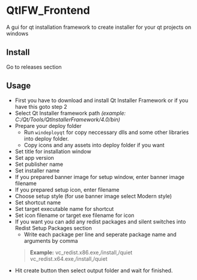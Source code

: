 # QtIFW_Frontend
A gui for qt installation framework to create installer for your qt projects on windows

## Install
Go to releases section


## Usage
- First you have to download and install Qt Installer Framework or if you have this goto step 2
- Select Qt Installer framework path *(example: C:/Qt/Tools/QtInstallerFramework/4.0/bin)*
- Prepare your deploy folder
  - Run `windeployqt` for copy neccessary dlls and some other libraries into deploy folder.
  - Copy icons and any assets into deploy folder if you want
- Set title for installation window
- Set app version
- Set publisher name
- Set installer name
- If you prepared banner image for setup window, enter banner image filename
- If you prepared setup icon, enter filename
- Choose setup style (for use banner image select Modern style)
- Set shortcut name
- Set target executable name for shortcut
- Set icon filename or target exe filename for icon
- If you want you can add any redist packages and silent switches into Redist Setup Packages section
  - Write each package per line and seperate package name and arguments by comma 
  > **Example:**
  > vc_redist.x86.exe,/install,/quiet
  > vc_redist.x64.exe,/install,/quiet
- Hit create button then select output folder and wait for finished.
